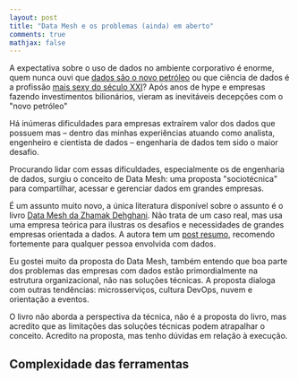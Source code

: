 ```yaml
---
layout: post
title: "Data Mesh e os problemas (ainda) em aberto"
comments: true
mathjax: false
---
```


A expectativa sobre o uso de dados no ambiente corporativo é enorme, quem nunca ouvi que [dados são o novo petróleo](https://www.economist.com/leaders/2017/05/06/the-worlds-most-valuable-resource-is-no-longer-oil-but-data) ou que ciência de dados é a profissão [mais sexy do século XXI](https://hbr.org/2012/10/data-scientist-the-sexiest-job-of-the-21st-century)? Após anos de hype e empresas fazendo investimentos bilionários, vieram as inevitáveis decepções com o "novo petróleo"

Há inúmeras dificuldades para empresas extraírem valor dos dados que possuem mas – dentro das minhas experiências atuando como analista, engenheiro e cientista de dados – engenharia de dados tem sido o maior desafio.

Procurando lidar com essas dificuldades, especialmente os de engenharia de dados, surgiu o conceito de Data Mesh: uma proposta "sociotécnica" para compartilhar, acessar e gerenciar dados em grandes empresas.

É um assunto muito novo, a única literatura disponível sobre o assunto é o livro [Data Mesh da Zhamak Dehghani](https://www.oreilly.com/library/view/data-mesh/9781492092384/). Não trata de um caso real, mas usa uma empresa teórica para ilustras os desafios e necessidades de grandes empresas orientada a dados. A autora tem um [post resumo](https://martinfowler.com/articles/data-mesh-principles.html), recomendo fortemente para qualquer pessoa envolvida com dados.
 
Eu gostei muito da proposta do Data Mesh, também entendo que boa parte dos problemas das empresas com dados estão primordialmente na estrutura organizacional, não nas soluções técnicas. A proposta dialoga com outras tendências: microsserviços, cultura DevOps, nuvem e orientação a eventos.
 
O livro não aborda a perspectiva da técnica, não é a proposta do livro, mas acredito que as limitações das soluções técnicas podem atrapalhar o conceito. Acredito na proposta, mas tenho dúvidas em relação à execução.

## Complexidade das ferramentas